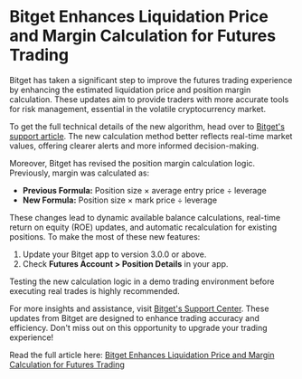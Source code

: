 # Bitget Enhances Liquidation Price and Margin Calculation for Futures Trading

Bitget has taken a significant step to improve the futures trading experience by enhancing the estimated liquidation price and position margin calculation. These updates aim to provide traders with more accurate tools for risk management, essential in the volatile cryptocurrency market.

To get the full technical details of the new algorithm, head over to [Bitget's support article](https://www.bitget.com/en/support/articles/12560603808759). The new calculation method better reflects real-time market values, offering clearer alerts and more informed decision-making.

Moreover, Bitget has revised the position margin calculation logic. Previously, margin was calculated as:
- **Previous Formula:** Position size × average entry price ÷ leverage
- **New Formula:** Position size × mark price ÷ leverage

These changes lead to dynamic available balance calculations, real-time return on equity (ROE) updates, and automatic recalculation for existing positions. To make the most of these new features:

1. Update your Bitget app to version 3.0.0 or above.
2. Check **Futures Account > Position Details** in your app.

Testing the new calculation logic in a demo trading environment before executing real trades is highly recommended.

For more insights and assistance, visit [Bitget's Support Center](https://www.bitget.com/support). These updates from Bitget are designed to enhance trading accuracy and efficiency. Don't miss out on this opportunity to upgrade your trading experience!

Read the full article here: [Bitget Enhances Liquidation Price and Margin Calculation for Futures Trading](https://chain-base.xyz/bitget-enhances-liquidation-price-and-margin-calculation-for-futures-trading)